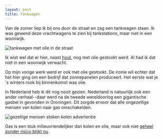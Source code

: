 ```yaml
---
layout: post
title: Tankwagen
---
```


Van de zomer liep ik bij ons door de straat en zag een tankwagen staan. Ik was gewend deze vrachtwagens te zien bij tankstations, maar niet in een woonwijk.

![tankwagen met olie in de straat](https://bear-images.sfo2.cdn.digitaloceanspaces.com/roaldruiter-1673382747-0.jpg)

Ik wist wel dat er hier, naast [hout](https://roaldin.ch/brandhout), nog met olie gestookt werd. Al had ik dat niet in een woonwijk verwacht.

Op mijn vorige werk werd er ook met olie gestookt. De ironie wil echter dat het hier ging om een bedrijf dat zonnepanelen produceert. Het eerste wat je 's winters rook bij binnenkomst was olie.

In Nederland heb ik dit nog nooit gezien. Nederland is natuurlijk ook een ander verhaal--daar werd na de tweede wereldoorlog een gigantische gasbel in gevonden in Groningen. Dit zorgde ervoor dat alle ongezellige mensen van kolen naar gas omschakelden.

![gezellige mensen stoken kolen advertentie](https://bear-images.sfo2.cdn.digitaloceanspaces.com/roaldruiter-1673383220-0.jpg)

Gas is een stuk milieuvriendelijker dan kolen en olie, maar ook niet [geheel zonder risico blijkt nu](https://www.trouw.nl/duurzaamheid-economie/koken-op-gas-leidt-tot-ongezonde-lucht-in-huis-een-blinde-vlek-volgens-onderzoekers~b4724db9/).
